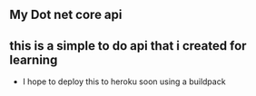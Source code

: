 ## My Dot net core api
## this is a simple to do api that i created for learning 
 
* I hope to deploy this to heroku soon using a buildpack
